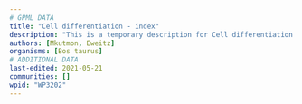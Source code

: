```yaml
---
# GPML DATA
title: "Cell differentiation - index"
description: "This is a temporary description for Cell differentiation - index"
authors: [Mkutmon, Eweitz]
organisms: [Bos taurus]
# ADDITIONAL DATA
last-edited: 2021-05-21
communities: []
wpid: "WP3202"
---
```

